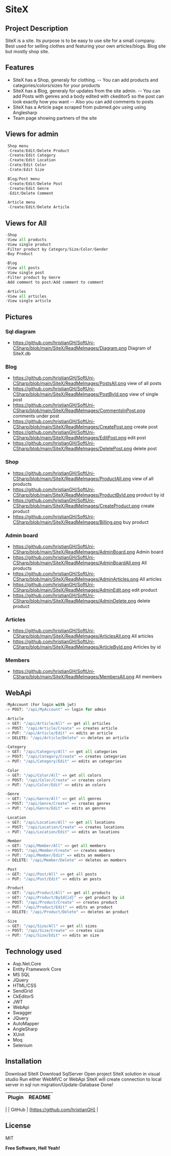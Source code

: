 # SiteX
## Project Description

SiteX is a site. Its purpose is to be easy to use site for a small company.
Best used for selling clothes and featuring your own articles/blogs.
Blog site but mostly shop site.

 
## Features
- SiteX has a Shop, generaly for clothing.
-- You can add products and categories/colors/sizes for your products
- SiteX has a Blog, generaly for updates from the site admin.
-- You can add Posts with genres and a body edited with ckeditor5 so the post can look exactly how you want
-- Also you can add comments to posts
- SiteX has a Article page scraped from pubmed.gov using using Anglesharp
- Team page showing partners of the site
 
## Views for admin
```python
 Shop menu
 -Create/Edit/Delete Product 
 -Create/Edit Category 
 -Create/Edit Location 
 -Crate/Edit Color
 -Crate/Edit Size
```

```python
 Blog/Post menu 
 -Create/Edit/Delete Post
 -Create/Edit Genre
 -Edit/Delete Comment
```

```python
 Article menu 
 -Create/Edit/Delete Article 
```
## Views for All
```python
-Shop
-View all products
-View single product
-Filter product by Category/Size/Color/Gender
-Buy Product
```
```python
-Blog
-View all posts
-View single post
-Filter product by Genre
-Add comment to post/Add comment to comment
```
```python
-Articles
-View all articles
-View single article
```
## Pictures
### Sql diagram
- https://github.com/hristianGH/SoftUni-CSharp/blob/main/SiteX/ReadMeImages/Diagram.png Diagram of SiteX.db
### Blog

- https://github.com/hristianGH/SoftUni-CSharp/blob/main/SiteX/ReadMeImages/PostsAll.png view of all posts
- https://github.com/hristianGH/SoftUni-CSharp/blob/main/SiteX/ReadMeImages/PostById.png view of single post
- https://github.com/hristianGH/SoftUni-CSharp/blob/main/SiteX/ReadMeImages/CommentsInPost.png comments under post
- https://github.com/hristianGH/SoftUni-CSharp/blob/main/SiteX/ReadMeImages/CreatePost.png create post
- https://github.com/hristianGH/SoftUni-CSharp/blob/main/SiteX/ReadMeImages/EditPost.png edit post
- https://github.com/hristianGH/SoftUni-CSharp/blob/main/SiteX/ReadMeImages/DeletePost.png delete post
### Shop
- https://github.com/hristianGH/SoftUni-CSharp/blob/main/SiteX/ReadMeImages/ProductAll.png view of all products
- https://github.com/hristianGH/SoftUni-CSharp/blob/main/SiteX/ReadMeImages/ProductById.png product by id
- https://github.com/hristianGH/SoftUni-CSharp/blob/main/SiteX/ReadMeImages/CreateProduct.png create product
- https://github.com/hristianGH/SoftUni-CSharp/blob/main/SiteX/ReadMeImages/Billing.png buy product
### Admin board
- https://github.com/hristianGH/SoftUni-CSharp/blob/main/SiteX/ReadMeImages/AdminBoard.png Admin board
- https://github.com/hristianGH/SoftUni-CSharp/blob/main/SiteX/ReadMeImages/AdminBoardAll.png All products
- https://github.com/hristianGH/SoftUni-CSharp/blob/main/SiteX/ReadMeImages/AdminArticles.png All articles
- https://github.com/hristianGH/SoftUni-CSharp/blob/main/SiteX/ReadMeImages/AdminEdit.png edit product
- https://github.com/hristianGH/SoftUni-CSharp/blob/main/SiteX/ReadMeImages/AdminDelete.png delete product
### Articles
- https://github.com/hristianGH/SoftUni-CSharp/blob/main/SiteX/ReadMeImages/ArticlesAll.png All articles
- https://github.com/hristianGH/SoftUni-CSharp/blob/main/SiteX/ReadMeImages/ArticleById.png Articles by id
### Members
- https://github.com/hristianGH/SoftUni-CSharp/blob/main/SiteX/ReadMeImages/MembersAll.png All members


## WebApi
```python
-MyAccount (For login with jwt)
-> POST: "/api/MyAccount" => login for admin
```
```python
-Article 
-> GET: "/api/Article/All" => get all articles
-> POST: "/api/Article/Create" => creates article
-> PUT: "/api/Article/Edit" => edits an article
-> DELETE: "/api/Article/Delete" => deletes an article
```
```python
-Category 
-> GET: "/api/Category/All" => get all categories
-> POST: "/api/Category/Create" => creates categories
-> PUT: "/api/Category/Edit" => edits an categories
```
```python
-Color 
-> GET: "/api/Color/All" => get all colors
-> POST: "/api/Color/Create" => creates colors
-> PUT: "/api/Color/Edit" => edits an colors
```
```python
-Genre 
-> GET: "/api/Genre/All" => get all genres
-> POST: "/api/Genre/Create" => creates genres
-> PUT: "/api/Genre/Edit" => edits an genres
```
```python
-Location 
-> GET: "/api/Location/All" => get all locations
-> POST: "/api/Location/Create" => creates locations
-> PUT: "/api/Location/Edit" => edits an locations
```
```python
-Member 
-> GET: "/api/Member/All" => get all members
-> POST: "/api/Member/Create" => creates members
-> PUT: "/api/Member/Edit" => edits an members
-> DELETE: "/api/Member/Delete" => deletes an members
```
```python
-Post 
-> GET: "/api/Post/All" => get all posts
-> PUT: "/api/Post/Edit" => edits an posts
```
```python
-Product 
-> GET: "/api/Product/All" => get all products
-> GET: "/api/Product/ById{id}" => get product by id
-> POST: "/api/Product/Create" => creates product
-> PUT: "/api/Product/Edit" => edits an product
-> DELETE: "/api/Product/Delete" => deletes an product
```
```python
-Size 
-> GET: "/api/Size/All" => get all sizes
-> POST: "/api/Size/Create" => creates size
-> PUT: "/api/Size/Edit" => edits an size
```

## Technology used

- Asp.Net.Core
- Entity Framework Core
- MS SQL
- JQuery
- HTML/CSS
- SendGrid
- CkEditor5
- JWT
- WebApi
- Swagger
- JQuery
- AutoMapper
- AngleSharp
- XUnit
- Moq
- Selenium
 
## Installation
Download SiteX
Download SqlServer
Open project SiteX solution in visual studio
Run either WebMVC or WebApi
SiteX will create connection to local server in sql
run migration/Update-Database
Done!

| Plugin | README |
| ------ | ------ |
|
| GitHub | [https://github.com/hristianGH] |
 



## License

MIT

**Free Software, Hell Yeah!**
